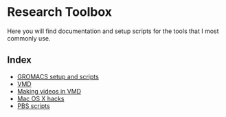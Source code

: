 # Research Toolbox

Here you will find documentation and setup scripts for the 
tools that I most commonly use.

## Index 

* [GROMACS setup and scripts](Gromacs/installation.md)
* [VMD](VMD/tools.md)
* [Making videos in VMD](VMD/videos.md)
* [Mac OS X hacks](MacOSX/hacks.md)
* [PBS scripts](PBS/archer.md)
